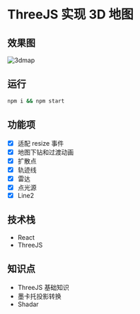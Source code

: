 # ThreeJS 实现 3D 地图

## 效果图

![3dmap](/demo/3dmap.gif)

## 运行

```bash
npm i && npm start
```

## 功能项

- [x] 适配 resize 事件
- [x] 地图下钻和过渡动画
- [x] 扩散点
- [x] 轨迹线
- [x] 雷达
- [x] 点光源
- [x] Line2

## 技术栈

- React
- ThreeJS

## 知识点

- ThreeJS 基础知识
- 墨卡托投影转换
- Shadar
